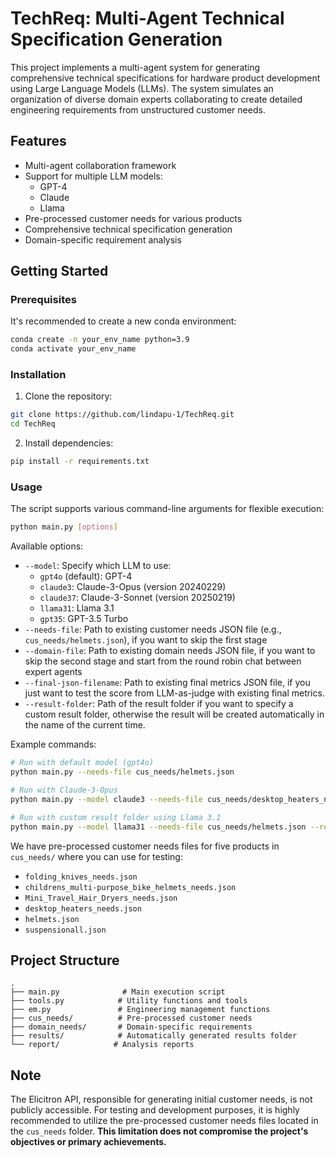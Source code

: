 # TechReq: Multi-Agent Technical Specification Generation

This project implements a multi-agent system for generating comprehensive technical specifications for hardware product development using Large Language Models (LLMs). The system simulates an organization of diverse domain experts collaborating to create detailed engineering requirements from unstructured customer needs.

## Features

- Multi-agent collaboration framework
- Support for multiple LLM models:
  - GPT-4
  - Claude
  - Llama
- Pre-processed customer needs for various products
- Comprehensive technical specification generation
- Domain-specific requirement analysis

## Getting Started

### Prerequisites

It's recommended to create a new conda environment:

```bash
conda create -n your_env_name python=3.9
conda activate your_env_name
```

### Installation

1. Clone the repository:
```bash
git clone https://github.com/lindapu-1/TechReq.git
cd TechReq
```

2. Install dependencies:
```bash
pip install -r requirements.txt
```

### Usage

The script supports various command-line arguments for flexible execution:

```bash
python main.py [options]
```

Available options:
- `--model`: Specify which LLM to use:
  - `gpt4o` (default): GPT-4
  - `claude3`: Claude-3-Opus (version 20240229)
  - `claude37`: Claude-3-Sonnet (version 20250219)
  - `llama31`: Llama 3.1
  - `gpt35`: GPT-3.5 Turbo
- `--needs-file`: Path to existing customer needs JSON file (e.g., `cus_needs/helmets.json`), if you want to skip the first stage
- `--domain-file`: Path to existing domain needs JSON file, if you want to skip the second stage and start from the round robin chat between expert agents
- `--final-json-filename`: Path to existing final metrics JSON file, if you just want to test the score from LLM-as-judge with existing final metrics.
- `--result-folder`: Path of the result folder if you want to specify a custom result folder, otherwise the result will be created automatically in the name of the current time.

Example commands:
```bash
# Run with default model (gpt4o)
python main.py --needs-file cus_needs/helmets.json

# Run with Claude-3-Opus
python main.py --model claude3 --needs-file cus_needs/desktop_heaters_needs.json

# Run with custom result folder using Llama 3.1
python main.py --model llama31 --needs-file cus_needs/helmets.json --result-folder custom_results
```

We have pre-processed customer needs files for five products in `cus_needs/` where you can use for testing:
- `folding_knives_needs.json`
- `childrens_multi-purpose_bike_helmets_needs.json`
- `Mini_Travel_Hair_Dryers_needs.json`
- `desktop_heaters_needs.json`
- `helmets.json`
- `suspensionall.json`

## Project Structure

```
.
├── main.py              # Main execution script
├── tools.py            # Utility functions and tools
├── em.py               # Engineering management functions
├── cus_needs/          # Pre-processed customer needs
├── domain_needs/       # Domain-specific requirements
├── results/            # Automatically generated results folder
└── report/            # Analysis reports
```

## Note

The Elicitron API, responsible for generating initial customer needs, is not publicly accessible. For testing and development purposes, it is highly recommended to utilize the pre-processed customer needs files located in the `cus_needs` folder. **This limitation does not compromise the project's objectives or primary achievements.** 